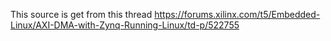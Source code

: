 This source is get from this thread
https://forums.xilinx.com/t5/Embedded-Linux/AXI-DMA-with-Zynq-Running-Linux/td-p/522755 
